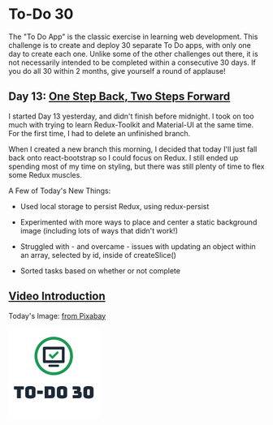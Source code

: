 # To-Do 30

The "To Do App" is the classic exercise in learning web development. This challenge is to create and deploy 30 separate To Do apps, with only one day to create each one. Unlike some of the other challenges out there, it is not necessarily intended to be completed within a consecutive 30 days. If you do all 30 within 2 months, give yourself a round of applause!

## Day 13: [One Step Back, Two Steps Forward](https://todo30.com/13/)

I started Day 13 yesterday, and didn't finish before midnight. I took on too much with trying to learn Redux-Toolkit and Material-UI at the same time. For the first time, I had to delete an unfinished branch.

When I created a new branch this morning, I decided that today I'll just fall back onto react-bootstrap so I could focus on Redux. I still ended up spending most of my time on styling, but there was still plenty of time to flex some Redux muscles.

A Few of Today's New Things:

- Used local storage to persist Redux, using redux-persist

- Experimented with more ways to place and center a static background image (including lots of ways that didn't work!)

- Struggled with - and overcame - issues with updating an object within an array, selected by id, inside of createSlice()

- Sorted tasks based on whether or not complete

## [Video Introduction](https://youtu.be/rQr4AVyOf5o)

Today's Image: [from Pixabay](https://pixabay.com/photos/tree-sunset-clouds-sky-silhouette-736885/)

![To-Do 30](https://github.com/ejw773/to-do-30/blob/main/public/to-do-30-flattened.png)
